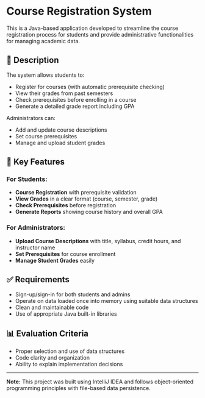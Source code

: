 # Course Registration System

This is a Java-based application developed to streamline the course registration process for students and provide administrative functionalities for managing academic data.

## 📝 Description

The system allows students to:
- Register for courses (with automatic prerequisite checking)
- View their grades from past semesters
- Check prerequisites before enrolling in a course
- Generate a detailed grade report including GPA

Administrators can:
- Add and update course descriptions
- Set course prerequisites
- Manage and upload student grades

## 🎯 Key Features

### For Students:
- **Course Registration** with prerequisite validation
- **View Grades** in a clear format (course, semester, grade)
- **Check Prerequisites** before registration
- **Generate Reports** showing course history and overall GPA

### For Administrators:
- **Upload Course Descriptions** with title, syllabus, credit hours, and instructor name
- **Set Prerequisites** for course enrollment
- **Manage Student Grades** easily

## ✅ Requirements
- Sign-up/sign-in for both students and admins
- Operate on data loaded once into memory using suitable data structures
- Clean and maintainable code
- Use of appropriate Java built-in libraries

## 📊 Evaluation Criteria
- Proper selection and use of data structures
- Code clarity and organization
- Ability to explain implementation decisions

---

**Note:** This project was built using IntelliJ IDEA and follows object-oriented programming principles with file-based data persistence.
